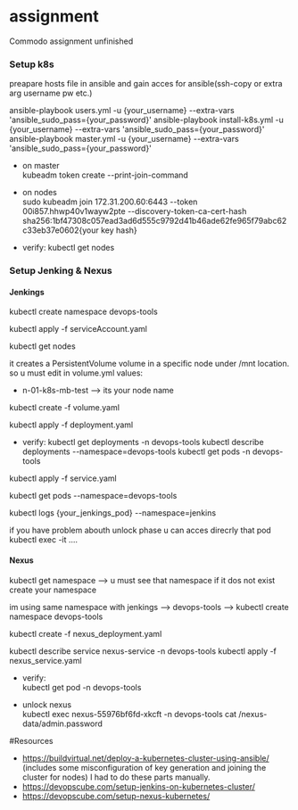 # assignment
Commodo assignment unfinished


### Setup k8s 
preapare hosts file in ansible and gain acces for ansible(ssh-copy or extra arg username pw etc.)

ansible-playbook users.yml -u {your_username} --extra-vars 'ansible_sudo_pass={your_password}'
ansible-playbook install-k8s.yml -u {your_username} --extra-vars 'ansible_sudo_pass={your_password}'
ansible-playbook master.yml -u {your_username} --extra-vars 'ansible_sudo_pass={your_password}'

* on master   
kubeadm token create  --print-join-command

* on nodes  
sudo kubeadm join 172.31.200.60:6443 --token 00i857.hhwp40v1wayw2pte     --discovery-token-ca-cert-hash sha256:1bf47308c057ead3ad6d555c9792d41b46ade62fe965f79abc62c33eb37e0602{your key hash}

 * verify:
 kubectl get nodes

### Setup Jenking & Nexus
#### Jenkings 

kubectl create namespace devops-tools





kubectl apply -f serviceAccount.yaml


kubectl get nodes

it creates a PersistentVolume volume in a specific node under /mnt location.
so u must edit in volume.yml
values:
- n-01-k8s-mb-test --> its your node name

kubectl create -f volume.yaml


kubectl apply -f deployment.yaml


* verify:
kubectl get deployments -n devops-tools
kubectl  describe deployments --namespace=devops-tools
kubectl get pods -n devops-tools

kubectl apply -f service.yaml



kubectl get pods --namespace=devops-tools

kubectl logs {your_jenkings_pod} --namespace=jenkins

if you have problem abouth unlock phase u can acces direcrly that pod 
kubectl exec -it ....


#### Nexus

kubectl get namespace 
--> u must see that namespace if it dos not exist create your namespace 

im using same namespace with jenkings --> devops-tools --> kubectl create namespace devops-tools

kubectl create -f nexus_deployment.yaml


kubectl describe service nexus-service -n devops-tools
kubectl apply -f nexus_service.yaml



* verify:  
kubectl get pod -n devops-tools


* unlock nexus  
kubectl exec nexus-55976bf6fd-xkcft -n devops-tools cat /nexus-data/admin.password

#Resources  
* https://buildvirtual.net/deploy-a-kubernetes-cluster-using-ansible/  (includes some misconfiguration of key generation and joining the cluster for nodes) I had to do these parts manually.   
* https://devopscube.com/setup-jenkins-on-kubernetes-cluster/   
* https://devopscube.com/setup-nexus-kubernetes/  



